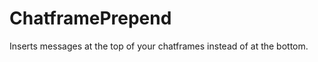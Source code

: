 ChatframePrepend
================

Inserts messages at the top of your chatframes instead of at the bottom.